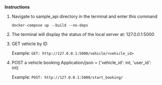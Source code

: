 **Instructions**

1. Navigate to sample_api directory in the terminal and enter this command

    `docker-compose up --build --no-deps`
    
2. The terminal will display the status of the local server at: 127.0.0.1:5000

3. GET vehicle by ID

    Example: `GET: http://127.0.0.1:5000/vehicle/<vehicle_id>` 
    
4. POST a vehicle booking
    Application/json = {'vehicle_id': int, 'user_id': int}
 
    Example: `POST: http://127.0.0.1:5000/start_booking/`